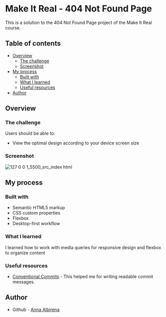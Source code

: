 # Make It Real - 404 Not Found Page

This is a solution to the 404 Not Found Page project of the Make It Real course.

## Table of contents

- [Overview](#overview)
  - [The challenge](#the-challenge)
  - [Screenshot](#screenshot)
- [My process](#my-process)
  - [Built with](#built-with)
  - [What I learned](#what-i-learned)
  - [Useful resources](#useful-resources)
- [Author](#author)


## Overview

### The challenge

Users should be able to:

- View the optimal design according to your device screen size

### Screenshot

![127 0 0 1_5500_src_index html](https://github.com/user-attachments/assets/244448c6-5b54-4aa9-8ad6-bec28ba6aa93)



## My process

### Built with

- Semantic HTML5 markup
- CSS custom properties
- Flexbox
- Desktop-first workflow

### What I learned

I learned how to work with media queries for responsive design and flexbox to organize content

### Useful resources
- [Conventional Commits](https://www.conventionalcommits.org/en/v1.0.0/) - This helped me for writing readable commit messages.

## Author

- Github - [Anna Albirena](https://github.com/annalbirena)

